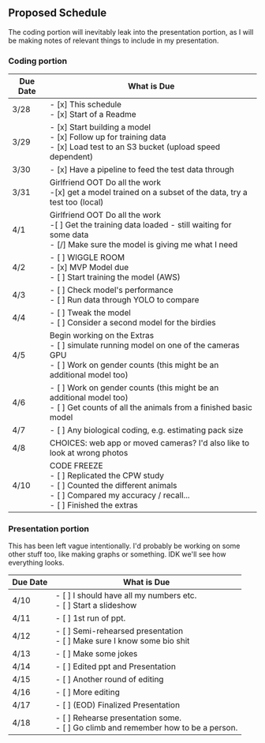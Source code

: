 ## Proposed Schedule

The coding portion will inevitably leak into the presentation portion, as I will be making notes of relevant things to include in my presentation.

### Coding portion
Due Date | What is Due
---------|---------------
3/28 | - [x] This schedule <br>- [x] Start of a Readme
3/29 | - [x] Start building a model<br>- [x] Follow up for training data <br>- [x] Load test to an S3 bucket (upload speed dependent)
3/30 | - [x] Have a pipeline to feed the test data through
3/31 | Girlfriend OOT Do all the work <br>-[x] get a model trained on a subset of the data, try a test too (local)
4/1 | Girlfriend OOT Do all the work <br>-[ ] Get the training data loaded - still waiting for some data<br> - [/] Make sure the model is giving me what I need
4/2 | - [ ] WIGGLE ROOM <br>- [x] MVP Model due <br>- [ ] Start training the model (AWS)
4/3 | - [ ] Check model's performance <br> - [ ] Run data through YOLO to compare
4/4 | - [ ] Tweak the model <br> - [ ] Consider a second model for the birdies
4/5 | Begin working on the Extras <br> - [ ] simulate running model on one of the cameras GPU <br> - [ ] Work on gender counts (this might be an additional model too)
4/6 | - [ ] Work on gender counts (this might be an additional model too) <br> - [ ] Get counts of all the animals from a finished basic model
4/7 | - [ ] Any biological coding, e.g. estimating pack size
4/8 | CHOICES: web app or moved cameras? I'd also like to look at wrong photos
4/10 | CODE FREEZE <br> - [ ] Replicated the CPW study <br> - [ ] Counted the different animals <br> - [ ] Compared my accuracy / recall...<br> - [ ] Finished the extras

### Presentation portion
This has been left vague intentionally. I'd probably be working on some other stuff too, like making graphs or something. IDK we'll see how everything looks.

Due Date | What is Due
---------|---------------
4/10 | - [ ] I should have all my numbers etc. <br> - [ ] Start a slideshow
4/11 | - [ ] 1st run of ppt.
4/12 | - [ ] Semi-rehearsed presentation <br> - [ ] Make sure I know some bio shit
4/13 | - [ ] Make some jokes
4/14 | - [ ] Edited ppt and Presentation
4/15 | - [ ] Another round of editing
4/16 | - [ ] More editing
4/17 | - [ ] (EOD) Finalized Presentation
4/18 | - [ ] Rehearse presentation some. <br> - [ ] Go climb and remember how to be a person.
